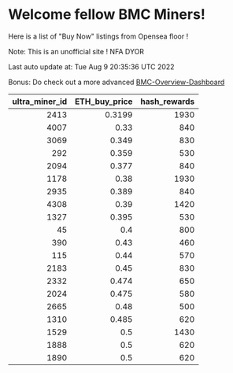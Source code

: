 # Welcome fellow BMC Miners!
Here is a list of "Buy Now" listings from Opensea floor !

Note: This is an unofficial site ! NFA DYOR

Last auto update at: Tue Aug  9 20:35:36 UTC 2022

Bonus: Do check out a more advanced [BMC-Overview-Dashboard](https://dune.com/defifunk/BMC-Overview-Dashboard)


|   ultra_miner_id |   ETH_buy_price |   hash_rewards |
|-----------------:|----------------:|---------------:|
|             2413 |          0.3199 |           1930 |
|             4007 |          0.33   |            840 |
|             3069 |          0.349  |            830 |
|              292 |          0.359  |            530 |
|             2094 |          0.377  |            840 |
|             1178 |          0.38   |           1930 |
|             2935 |          0.389  |            840 |
|             4308 |          0.39   |           1420 |
|             1327 |          0.395  |            530 |
|               45 |          0.4    |            800 |
|              390 |          0.43   |            460 |
|              115 |          0.44   |            570 |
|             2183 |          0.45   |            830 |
|             2332 |          0.474  |            650 |
|             2024 |          0.475  |            580 |
|             2665 |          0.48   |            500 |
|             1310 |          0.485  |            620 |
|             1529 |          0.5    |           1430 |
|             1888 |          0.5    |            620 |
|             1890 |          0.5    |            620 |